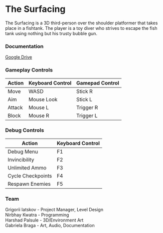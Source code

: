 # The Surfacing 
The Surfacing is a 3D third-person over the shoulder platformer that takes place in a fishtank. The player is a toy diver who strives to escape the fish tank using nothing but his trusty bubble gun.

### Documentation  
[Google Drive](https://docs.google.com/document/d/184DbyGPzvWfKYIc1z0Xxowl0Wpw32XnOIUGRRNNANok/edit?usp=sharing)

### Gameplay Controls  
Action               | Keyboard Control  | Gamepad Control
---                  |---                |---
Move                 | WASD              | Stick R
Aim                  | Mouse Look        | Stick L
Attack               | Mouse L           | Trigger R
Block                | Mouse R           | Trigger L

### Debug Controls  
Action               | Keyboard Control
---                  |---          
Debug Menu           | F1              
Invincibility        | F2               
Unlimited Ammo       | F3                
Cycle Checkpoints    | F4                
Respawn Enemies      | F5                

### Team  
Grigorii Iatskov - Project Manager, Level Design   
Nirbhay Kwatra - Programming  
Harshad Palsule - 3D/Environment Art  
Gabriela Braga - Art, Audio, Documentation

